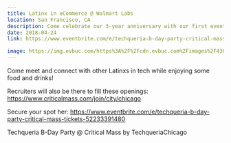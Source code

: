 ```yaml
---
title: Latinx in eCommerce @ Walmart Labs
location: San Francisco, CA
description: Come celebrate our 3-year anniversary with our first event in Chicago at Critical Mass' Millennium Park office!
date: 2018-04-24
link: https://www.eventbrite.com/e/techqueria-b-day-party-critical-mass-tickets-52233391480#

image: https://img.evbuc.com/https%3A%2F%2Fcdn.evbuc.com%2Fimages%2F43029630%2F212374299091%2F1%2Foriginal.jpg?w=800&auto=compress&rect=0%2C0%2C2160%2C1080&s=2fa135cbb044375c6c70b3ea30ba598a
---
```


Come meet and connect with other Latinxs in tech while enjoying some food and drinks!

Recruiters will also be there to fill these openings: https://www.criticalmass.com/join/city/chicago

Secure your spot her: https://www.eventbrite.com/e/techqueria-b-day-party-critical-mass-tickets-52233391480

Techqueria B-Day Party @ Critical Mass
by TechqueriaChicago
